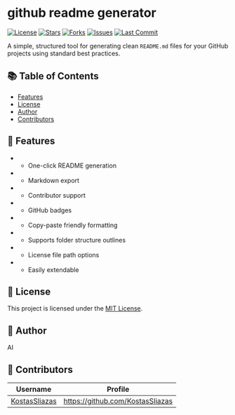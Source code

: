 # github readme generator
[![License](https://img.shields.io/github/license/KostasSliazas/github-readme-generator)](LICENSE)
[![Stars](https://img.shields.io/github/stars/KostasSliazas/github-readme-generator?style=social)](https://github.com/KostasSliazas/github-readme-generator/stargazers)
[![Forks](https://img.shields.io/github/forks/KostasSliazas/github-readme-generator?style=social)](https://github.com/KostasSliazas/github-readme-generator/forks)
[![Issues](https://img.shields.io/github/issues/KostasSliazas/github-readme-generator)](https://github.com/KostasSliazas/github-readme-generator/issues)
[![Last Commit](https://img.shields.io/github/last-commit/KostasSliazas/github-readme-generator)](https://github.com/KostasSliazas/github-readme-generator/commits)

A simple, structured tool for generating clean `README.md` files for your GitHub projects using standard best practices.

## 📚 Table of Contents
- [Features](#-features)
- [License](#-license)
- [Author](#-author)
- [Contributors](#-contributors)

## 🚀 Features

- - One-click README generation  
- - Markdown export  
- - Contributor support  
- - GitHub badges  
- - Copy-paste friendly formatting  
- - Supports folder structure outlines  
- - License file path options  
- - Easily extendable

## 📄 License

This project is licensed under the [MIT License](LICENSE).

## 👤 Author

AI
## 👥 Contributors

| Username | Profile |
|----------|---------|
| [KostasSliazas](https://github.com/KostasSliazas) | https://github.com/KostasSliazas |

